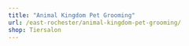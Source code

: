 ```yaml
---
title: "Animal Kingdom Pet Grooming"
url: /east-rochester/animal-kingdom-pet-grooming/
shop: Tiersalon
---
```

